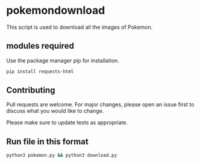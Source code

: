# pokemondownload
This script is used to download all the images of Pokemon.


## modules required
Use the package manager pip for installation.

```bash
pip install requests-html
```

## Contributing
Pull requests are welcome. For major changes, please open an issue first to discuss what you would like to change.

Please make sure to update tests as appropriate.

## Run file in this format

```bash
python3 pokemon.py && python3 download.py
```
